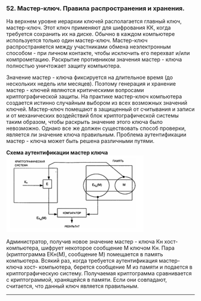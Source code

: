 ### 52. Мастер-ключ. Правила распространения и хранения.

На верхнем уровне иерархии ключей располагается главный ключ, мастер-ключ. Этот ключ применяют для шифрования КК, когда требуется сохранить их на диске. Обычно в каждом компьютере используется только один мастер-ключ. Мастер-ключ распространяется между участниками обмена неэлектронным способом - при личном контакте, чтобы исключить его перехват и/или компрометацию. Раскрытие противником значения мастер - ключа полностью уничтожает защиту компьютера.

Значение мастер - ключа фиксируется на длительное время (до нескольких недель или месяцев). Поэтому генерация и хранение мастер - ключей являются критическими вопросами криптографической защиты. На практике мастер-ключ компьютера создается истинно случайным выбором из всех возможных значений ключей. Мастер-ключ помещают в защищенный от считывания и записи и от механических воздействий блок криптографической системы таким образом, чтобы раскрыть значение этого ключа было невозможно. Однако все же должен существовать способ проверки, является ли значение ключа правильным. Проблема аутентификации мастер - ключа может быть решена различными путями.

**Cхема аутентификации мастер ключа**
![Рисунок 1](/images/Screenshot_19.png)

Администратор, получив новое значение мастер - ключа Кн хост-компьютера, шифрует некоторое сообщение М ключом Кн. Пара (криптограмма ЕКн(М), сообщение М) помещается в память компьютера. Всякий раз, когда требуется аутентификация мастер-ключа хост- компьютера, берется сообщение М из памяти и подается в криптографическую систему. Получаемая криптограмма сравнивается с криптограммой, хранящейся в памяти. Если они совпадают, считается, что данный ключ является правильным.

___
